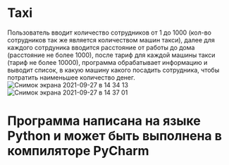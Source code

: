 # Taxi
Пользователь вводит количество сотрудников от 1 до 1000 (кол-во сотрудников так же является количеством машин такси), далее для каждого сотрдуника вводится расстояние от работы до дома (расстояние не более 1000), после тариф для каждой машины такси (тариф не более 10000), программа обрабатывает информацию и выводит список, в какую машину какого посадить сотрудника, чтобы потратить наименьшее количество денег.
![Снимок экрана 2021-09-27 в 14 34 13](https://user-images.githubusercontent.com/89990312/134886221-02ff3aac-92db-4f52-8f8e-dedb96cbdeac.png)
![Снимок экрана 2021-09-27 в 14 37 01](https://user-images.githubusercontent.com/89990312/134886269-32a80561-d68d-4b7b-9902-9bc03eee174c.png)
# Программа написана на языке Python и может быть выполнена в компиляторе PyCharm
